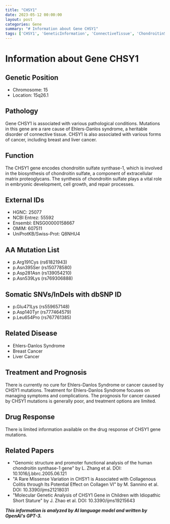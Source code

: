```yaml
---
title: "CHSY1"
date: 2023-05-12 00:00:00
layout: post
categories: Gene
summary: "# Information about Gene CHSY1"
tags: ['CHSY1', 'GeneticInformation', 'ConnectiveTissue', 'ChondroitinSulfate', 'EhlersDanlosSyndrome', 'Cancer', 'Treatment', 'Prognosis']
---
```


# Information about Gene CHSY1

## Genetic Position
- Chromosome: 15
- Location: 15q26.1

## Pathology
Gene CHSY1 is associated with various pathological conditions. Mutations in this gene are a rare cause of Ehlers-Danlos syndrome, a heritable disorder of connective tissue. CHSY1 is also associated with various forms of cancer, including breast and liver cancer.

## Function 
The CHSY1 gene encodes chondroitin sulfate synthase-1, which is involved in the biosynthesis of chondroitin sulfate, a component of extracellular matrix proteoglycans. The synthesis of chondroitin sulfate plays a vital role in embryonic development, cell growth, and repair processes.

## External IDs 
- HGNC: 25077
- NCBI Entrez: 55592
- Ensembl: ENSG00000158667
- OMIM: 607511
- UniProtKB/Swiss-Prot: Q8NHU4

## AA Mutation List
- p.Arg191Cys (rs61821943)
- p.Asn395Ser (rs150778580)
- p.Asp281Asn (rs139054210)
- p.Asn539Lys (rs769306888)

## Somatic SNVs/InDels with dbSNP ID
- p.Glu471Lys (rs559657148)
- p.Asp140Tyr (rs777464579)
- p.Leu654Pro (rs767761385)

## Related Disease
- Ehlers-Danlos Syndrome 
- Breast Cancer
- Liver Cancer

## Treatment and Prognosis
There is currently no cure for Ehlers-Danlos Syndrome or cancer caused by CHSY1 mutations. Treatment for Ehlers-Danlos Syndrome focuses on managing symptoms and complications. The prognosis for cancer caused by CHSY1 mutations is generally poor, and treatment options are limited.

## Drug Response
There is limited information available on the drug response of CHSY1 gene mutations.

## Related Papers
- "Genomic structure and promoter functional analysis of the human chondroitin synthase-1 gene" by L. Zhang et al. DOI: 10.1016/j.bbrc.2005.06.121
- "A Rare Missense Variation in CHSY1 is Associated with Collagenous Colitis through Its Potential Effect on Collagen VI" by M. Sannino et al. DOI: 10.3390/ijms21218031
- "Molecular Genetic Analysis of CHSY1 Gene in Children with Idiopathic Short Stature" by J. Zhao et al. DOI: 10.3390/ijms19215643

**_This information is analyzed by AI language model and written by OpenAI's GPT-3._**